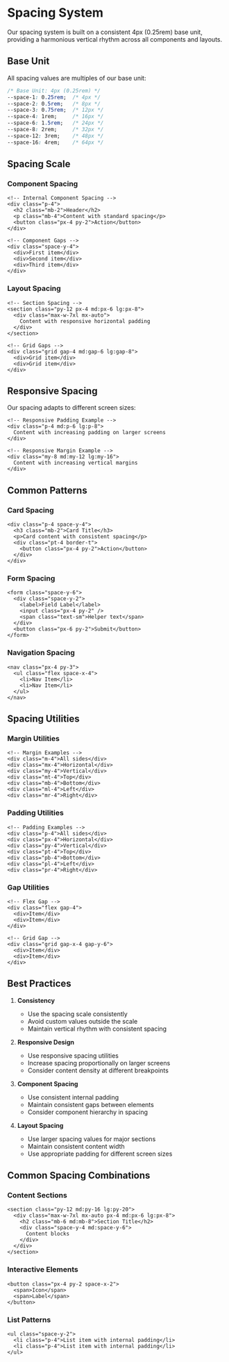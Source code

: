 # Spacing System

Our spacing system is built on a consistent 4px (0.25rem) base unit, providing a harmonious vertical rhythm across all components and layouts.

## Base Unit

All spacing values are multiples of our base unit:

```css
/* Base Unit: 4px (0.25rem) */
--space-1: 0.25rem;  /* 4px */
--space-2: 0.5rem;   /* 8px */
--space-3: 0.75rem;  /* 12px */
--space-4: 1rem;     /* 16px */
--space-6: 1.5rem;   /* 24px */
--space-8: 2rem;     /* 32px */
--space-12: 3rem;    /* 48px */
--space-16: 4rem;    /* 64px */
```

## Spacing Scale

### Component Spacing

```vue
<!-- Internal Component Spacing -->
<div class="p-4">
  <h2 class="mb-2">Header</h2>
  <p class="mb-4">Content with standard spacing</p>
  <button class="px-4 py-2">Action</button>
</div>

<!-- Component Gaps -->
<div class="space-y-4">
  <div>First item</div>
  <div>Second item</div>
  <div>Third item</div>
</div>
```

### Layout Spacing

```vue
<!-- Section Spacing -->
<section class="py-12 px-4 md:px-6 lg:px-8">
  <div class="max-w-7xl mx-auto">
    Content with responsive horizontal padding
  </div>
</section>

<!-- Grid Gaps -->
<div class="grid gap-4 md:gap-6 lg:gap-8">
  <div>Grid item</div>
  <div>Grid item</div>
</div>
```

## Responsive Spacing

Our spacing adapts to different screen sizes:

```vue
<!-- Responsive Padding Example -->
<div class="p-4 md:p-6 lg:p-8">
  Content with increasing padding on larger screens
</div>

<!-- Responsive Margin Example -->
<div class="my-8 md:my-12 lg:my-16">
  Content with increasing vertical margins
</div>
```

## Common Patterns

### Card Spacing

```vue
<div class="p-4 space-y-4">
  <h3 class="mb-2">Card Title</h3>
  <p>Card content with consistent spacing</p>
  <div class="pt-4 border-t">
    <button class="px-4 py-2">Action</button>
  </div>
</div>
```

### Form Spacing

```vue
<form class="space-y-6">
  <div class="space-y-2">
    <label>Field Label</label>
    <input class="px-4 py-2" />
    <span class="text-sm">Helper text</span>
  </div>
  <button class="px-6 py-2">Submit</button>
</form>
```

### Navigation Spacing

```vue
<nav class="px-4 py-3">
  <ul class="flex space-x-4">
    <li>Nav Item</li>
    <li>Nav Item</li>
  </ul>
</nav>
```

## Spacing Utilities

### Margin Utilities

```vue
<!-- Margin Examples -->
<div class="m-4">All sides</div>
<div class="mx-4">Horizontal</div>
<div class="my-4">Vertical</div>
<div class="mt-4">Top</div>
<div class="mb-4">Bottom</div>
<div class="ml-4">Left</div>
<div class="mr-4">Right</div>
```

### Padding Utilities

```vue
<!-- Padding Examples -->
<div class="p-4">All sides</div>
<div class="px-4">Horizontal</div>
<div class="py-4">Vertical</div>
<div class="pt-4">Top</div>
<div class="pb-4">Bottom</div>
<div class="pl-4">Left</div>
<div class="pr-4">Right</div>
```

### Gap Utilities

```vue
<!-- Flex Gap -->
<div class="flex gap-4">
  <div>Item</div>
  <div>Item</div>
</div>

<!-- Grid Gap -->
<div class="grid gap-x-4 gap-y-6">
  <div>Item</div>
  <div>Item</div>
</div>
```

## Best Practices

1. **Consistency**
   - Use the spacing scale consistently
   - Avoid custom values outside the scale
   - Maintain vertical rhythm with consistent spacing

2. **Responsive Design**
   - Use responsive spacing utilities
   - Increase spacing proportionally on larger screens
   - Consider content density at different breakpoints

3. **Component Spacing**
   - Use consistent internal padding
   - Maintain consistent gaps between elements
   - Consider component hierarchy in spacing

4. **Layout Spacing**
   - Use larger spacing values for major sections
   - Maintain consistent content width
   - Use appropriate padding for different screen sizes

## Common Spacing Combinations

### Content Sections

```vue
<section class="py-12 md:py-16 lg:py-20">
  <div class="max-w-7xl mx-auto px-4 md:px-6 lg:px-8">
    <h2 class="mb-6 md:mb-8">Section Title</h2>
    <div class="space-y-4 md:space-y-6">
      Content blocks
    </div>
  </div>
</section>
```

### Interactive Elements

```vue
<button class="px-4 py-2 space-x-2">
  <span>Icon</span>
  <span>Label</span>
</button>
```

### List Patterns

```vue
<ul class="space-y-2">
  <li class="p-4">List item with internal padding</li>
  <li class="p-4">List item with internal padding</li>
</ul>
